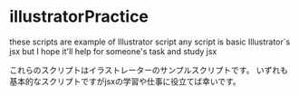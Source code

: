 # illustratorPractice

these scripts are example of Illustrator script
any script is basic Illustrator`s jsx
but I hope it'll help for someone's task and study jsx

これらのスクリプトはイラストレーターのサンプルスクリプトです。
いずれも基本的なスクリプトですがjsxの学習や仕事に役立てば幸いです。
